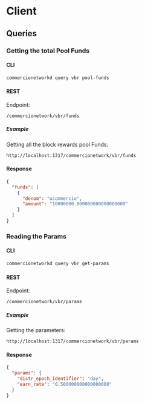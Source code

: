 <!--
order: 5
-->

# Client

## Queries

### Getting the total Pool Funds

#### CLI

```sh
commercionetworkd query vbr pool-funds
```

#### REST

Endpoint:
   
```
/commercionetwork/vbr/funds
```

##### Example

Getting all the block rewards pool Funds:

```
http://localhost:1317/commercionetwork/vbr/funds
```

#### Response
```json
{
  "funds": [
    {
      "denom": "ucommercio",
      "amount": "10000000.000000000000000000"
    }
  ]
}
```

### Reading the Params

#### CLI

```bash
commercionetworkd query vbr get-params
```

#### REST

Endpoint:
   
```
/commercionetwork/vbr/params
```

##### Example

Getting the parameters:

```
http://localhost:1317/commercionetwork/vbr/params
```

#### Response
```json
{
  "params": {
    "distr_epoch_identifier": "day",
    "earn_rate": "0.500000000000000000"
  }
}
```